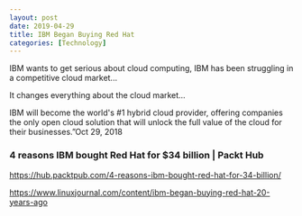 ```yaml
---
layout: post
date: 2019-04-29
title: IBM Began Buying Red Hat
categories: [Technology]
---
```


IBM wants to get serious about cloud computing, IBM has been struggling in a competitive cloud market...

It changes everything about the cloud market…

IBM will become the world's #1 hybrid cloud provider, offering companies the only open cloud solution that will unlock the full value of the cloud for their businesses.”Oct 29, 2018

### 4 reasons IBM bought Red Hat for $34 billion | Packt Hub

https://hub.packtpub.com/4-reasons-ibm-bought-red-hat-for-34-billion/

https://www.linuxjournal.com/content/ibm-began-buying-red-hat-20-years-ago

